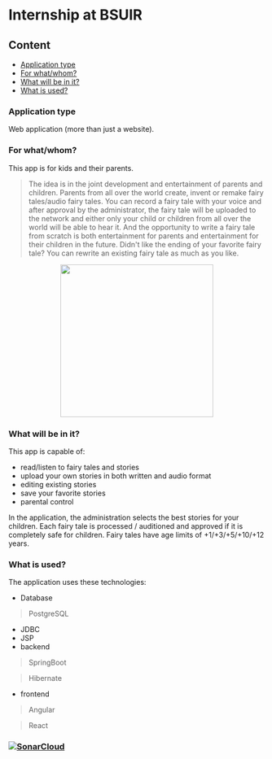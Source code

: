 # Internship at BSUIR
## Content
- [Application type](https://github.com/DAEDALUS-prog/internship/blob/master/README.md#application-type)
- [For what/whom?](https://github.com/DAEDALUS-prog/internship/blob/master/README.md#for-whatwhom)
- [What will be in it?](https://github.com/DAEDALUS-prog/internship/blob/master/README.md#what-will-be-in-it)
- [What is used?](https://github.com/DAEDALUS-prog/internship/blob/master/README.md#what-is-used)



### Application type 
Web application (more than just a website).
### For what/whom?
This app is for kids and their parents. 

>The idea is in the joint development and entertainment of parents and children. Parents from all over the world create, invent or remake fairy tales/audio fairy tales. You can record a fairy tale with your voice and after approval by the administrator, the fairy tale will be uploaded to the network and either only your child or children from all over the world will be able to hear it. And the opportunity to write a fairy tale from scratch is both entertainment for parents and entertainment for their children in the future. Didn't like the ending of your favorite fairy tale? You can rewrite an existing fairy tale as much as you like.

<div id="badges" align="center">
  <img src="https://user-images.githubusercontent.com/69119928/218274318-4939bca0-e975-4df6-af95-cec7e866ec76.png" width="300"/>
</div>

### What will be in it?

This app is capable of:
- read/listen to fairy tales and stories
- upload your own stories in both written and audio format
- editing existing stories
- save your favorite stories
- parental control

In the application, the administration selects the best stories for your children.
Each fairy tale is processed / auditioned and approved if it is completely safe
for children. Fairy tales have age limits of +1/+3/+5/+10/+12 years.

### What is used?
The application uses these technologies:
- Database
> PostgreSQL
- JDBC
- JSP
- backend
> SpringBoot
 
> Hibernate
- frontend
> Angular

> React






















### [![SonarCloud](https://sonarcloud.io/images/project_badges/sonarcloud-orange.svg)](https://sonarcloud.io/summary/new_code?id=DAEDALUS-prog_internship)

